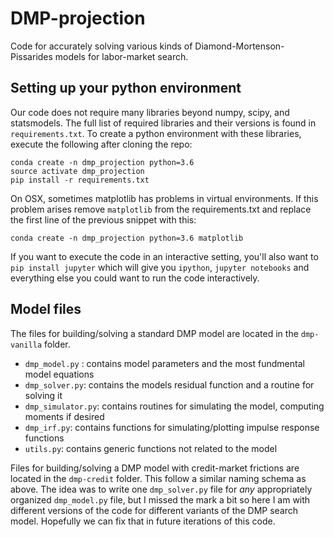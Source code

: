 # DMP-projection
Code for accurately solving various kinds of Diamond-Mortenson-Pissarides models for labor-market search.

## Setting up your python environment
Our code does not require many libraries beyond numpy, scipy, and statsmodels. The full list of required libraries and their versions is found in `requirements.txt`. To create a python environment with these libraries, execute the following after cloning the repo:

    conda create -n dmp_projection python=3.6
    source activate dmp_projection
    pip install -r requirements.txt

On OSX, sometimes matplotlib has problems in virtual environments. If this problem arises remove `matplotlib` from the requirements.txt and replace the first line of the previous snippet with this:

    conda create -n dmp_projection python=3.6 matplotlib

If you want to execute the code in an interactive setting, you'll also want to `pip install jupyter` which will give you `ipython`, `jupyter notebooks` and everything else you could want to run the code interactively. 


## Model files
The files for building/solving a standard DMP model are located in the `dmp-vanilla` folder. 

  - `dmp_model.py` : contains model parameters and the most fundmental model equations
  - `dmp_solver.py`: contains the models residual function and a routine for solving it
  - `dmp_simulator.py`: contains routines for simulating the model, computing moments if desired
  - `dmp_irf.py`: contains functions for simulating/plotting impulse response functions
  - `utils.py`: contains generic functions not related to the model


Files for building/solving a DMP model with credit-market frictions are located in the `dmp-credit` folder. This follow a similar naming schema as above. The idea was to write one `dmp_solver.py` file for _any_ appropriately organized `dmp_model.py` file, but I missed the mark a bit so here I am with different versions of the code for different variants of the DMP search model. Hopefully we can fix that in future iterations of this code. 

